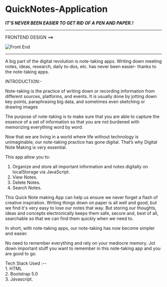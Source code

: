# QuickNotes-Application

<b><i>IT'S NEVER BEEN EASIER TO GET RID OF A PEN AND PAPER.! </i></b>
<hr>

FRONTEND DESIGN ==>

![Front End](https://user-images.githubusercontent.com/89959592/138585645-8a2ed1c3-38ac-4161-a14d-76216f755f69.jpg)

<hr>


A big part of the digital revolution is note-taking apps. Writing down meeting notes, ideas, research, daily to-dos, etc. has never been easier- thanks to the note-taking apps.

INTRODUCTION:-

Note-taking is the practice of writing down or recording information from different sources, platforms, and events. It is usually done by jotting down key points, paraphrasing big data, and sometimes even sketching or drawing images

The purpose of note-taking is to make sure that you are able to capture the essence of a set of information so that you are not burdened with memorizing everything word by word.

Now that we are living in a world where life without technology is unimaginable, our note-taking practice has gone digital. That’s why Digital Note Making is very essential.

This app allow you to:

1. Organize and store all important information and notes digitally on localStorage via JavaScript.
2. View Notes.
3. Delete Notes.
4. Search Notes.

This Quick Note making App can help us ensure we never forget a flash of creative inspiration. Writing things down on paper is all well and good, but we find it's very easy to lose our notes that way. But storing our thoughts, ideas and concepts electronically keeps them safe, secure and, best of all, searchable so that we can find them quickly when we need to. 

In short, with note-taking apps, our note-taking has now become simpler and easier.

No need to remember everything and rely on your mediocre memory. Jot down important stuff you want to remember in this note-taking app and you are good to go.

Tech Stack Used :--<br> 1. HTML <br>
                    2. Bootstrap 5.0 <br>
                    3. Javascript. <br>
